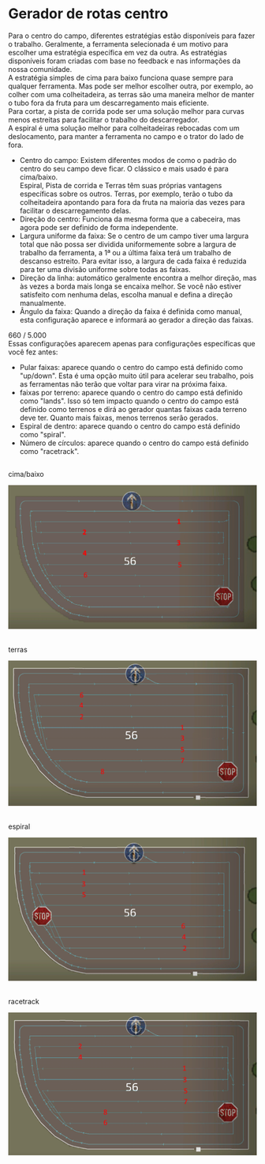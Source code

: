# Gerador de rotas centro

  
Para o centro do campo, diferentes estratégias estão disponíveis para fazer o trabalho. Geralmente, a ferramenta selecionada é um motivo para escolher uma estratégia específica em vez da outra. As estratégias disponíveis foram criadas com base no feedback e nas informações da nossa comunidade.  
A estratégia simples de cima para baixo funciona quase sempre para qualquer ferramenta. Mas pode ser melhor escolher outra, por exemplo, ao colher com uma colheitadeira, as terras são uma maneira melhor de manter o tubo fora da fruta para um descarregamento mais eficiente.  
Para cortar, a pista de corrida pode ser uma solução melhor para curvas menos estreitas para facilitar o trabalho do descarregador.  
A espiral é uma solução melhor para colheitadeiras rebocadas com um deslocamento, para manter a ferramenta no campo e o trator do lado de fora.  


  
- Centro do campo: Existem diferentes modos de como o padrão do centro do seu campo deve ficar. O clássico e mais usado é para cima/baixo.  
Espiral, Pista de corrida e Terras têm suas próprias vantagens específicas sobre os outros. Terras, por exemplo, terão o tubo da colheitadeira apontando para fora da fruta na maioria das vezes para facilitar o descarregamento delas.  
- Direção do centro: Funciona da mesma forma que a cabeceira, mas agora pode ser definido de forma independente.  
- Largura uniforme da faixa: Se o centro de um campo tiver uma largura total que não possa ser dividida uniformemente sobre a largura de trabalho da ferramenta, a 1ª ou a última faixa terá um trabalho de descanso estreito. Para evitar isso, a largura de cada faixa é reduzida para ter uma divisão uniforme sobre todas as faixas.  
- Direção da linha: automático geralmente encontra a melhor direção, mas às vezes a borda mais longa se encaixa melhor. Se você não estiver satisfeito com nenhuma delas, escolha manual e defina a direção manualmente.  
- Ângulo da faixa: Quando a direção da faixa é definida como manual, esta configuração aparece e informará ao gerador a direção das faixas.  
  
  
660 / 5.000  
Essas configurações aparecem apenas para configurações específicas que você fez antes:  
- Pular faixas: aparece quando o centro do campo está definido como "up/down". Esta é uma opção muito útil para acelerar seu trabalho, pois as ferramentas não terão que voltar para virar na próxima faixa.  
- faixas por terreno: aparece quando o centro do campo está definido como "lands". Isso só tem impacto quando o centro do campo está definido como terrenos e dirá ao gerador quantas faixas cada terreno deve ter. Quanto mais faixas, menos terrenos serão gerados.  
- Espiral de dentro: aparece quando o centro do campo está definido como "spiral".  
- Número de círculos: aparece quando o centro do campo está definido como "racetrack".  


## 
cima/baixo

![Image](../assets/images/updown_0_0_1024_591.png)

## 
terras

![Image](../assets/images/lands_0_0_1024_599.png)

## 
espiral

![Image](../assets/images/spiral_0_0_1024_590.png)

## 
racetrack

![Image](../assets/images/racetrack_0_0_1024_589.png)

